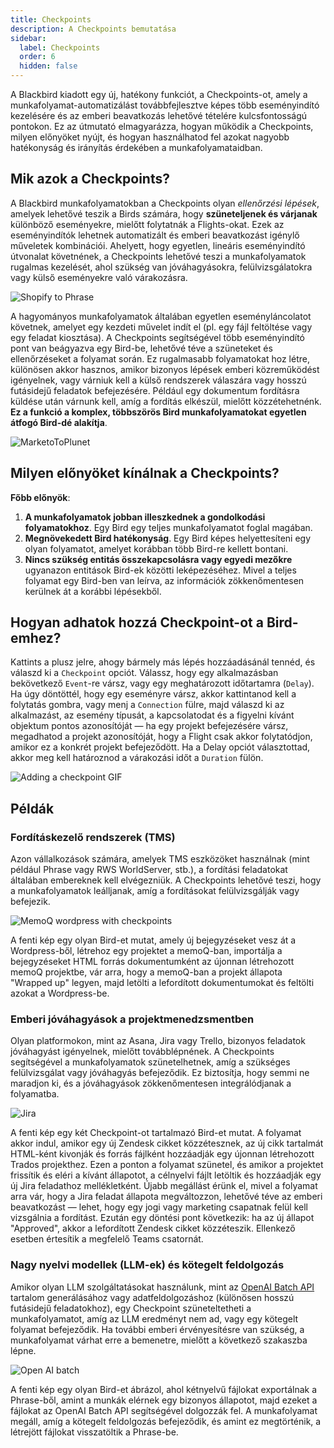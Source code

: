 ```yaml
---
title: Checkpoints
description: A Checkpoints bemutatása
sidebar:
  label: Checkpoints
  order: 6
  hidden: false
---
```


A Blackbird kiadott egy új, hatékony funkciót, a Checkpoints-ot, amely a munkafolyamat-automatizálást továbbfejlesztve képes több eseményindító kezelésére és az emberi beavatkozás lehetővé tételére kulcsfontosságú pontokon. Ez az útmutató elmagyarázza, hogyan működik a Checkpoints, milyen előnyöket nyújt, és hogyan használhatod fel azokat nagyobb hatékonyság és irányítás érdekében a munkafolyamataidban.

## Mik azok a Checkpoints?

A Blackbird munkafolyamatokban a Checkpoints olyan _ellenőrzési lépések_, amelyek lehetővé teszik a Birds számára, hogy **szüneteljenek és várjanak** különböző eseményekre, mielőtt folytatnák a Flights-okat. Ezek az eseményindítók lehetnek automatizált és emberi beavatkozást igénylő műveletek kombinációi. Ahelyett, hogy egyetlen, lineáris eseményindító útvonalat követnének, a Checkpoints lehetővé teszi a munkafolyamatok rugalmas kezelését, ahol szükség van jóváhagyásokra, felülvizsgálatokra vagy külső eseményekre való várakozásra.

![Shopify to Phrase](../../../../assets/guides/checkpoints/ShopifyToPhrase.png)

A hagyományos munkafolyamatok általában egyetlen eseményláncolatot követnek, amelyet egy kezdeti művelet indít el (pl. egy fájl feltöltése vagy egy feladat kiosztása). A Checkpoints segítségével több eseményindító pont van beágyazva egy Bird-be, lehetővé téve a szüneteket és ellenőrzéseket a folyamat során. Ez rugalmasabb folyamatokat hoz létre, különösen akkor hasznos, amikor bizonyos lépések emberi közreműködést igényelnek, vagy várniuk kell a külső rendszerek válaszára vagy hosszú futásidejű feladatok befejezésére. Például egy dokumentum fordításra küldése után várnunk kell, amíg a fordítás elkészül, mielőtt közzétehetnénk. **Ez a funkció a komplex, többszörös Bird munkafolyamatokat egyetlen átfogó Bird-dé alakítja**.

![MarketoToPlunet](../../../../assets/guides/checkpoints/MarketoToPlunet.png)

## Milyen előnyöket kínálnak a Checkpoints?

**Főbb előnyök**:

1. **A munkafolyamatok jobban illeszkednek a gondolkodási folyamatokhoz**. Egy Bird egy teljes munkafolyamatot foglal magában.
2. **Megnövekedett Bird hatékonyság**. Egy Bird képes helyettesíteni egy olyan folyamatot, amelyet korábban több Bird-re kellett bontani.
3. **Nincs szükség entitás összekapcsolásra vagy egyedi mezőkre** ugyanazon entitások Bird-ek közötti leképezéséhez. Mivel a teljes folyamat egy Bird-ben van leírva, az információk zökkenőmentesen kerülnek át a korábbi lépésekből.

## Hogyan adhatok hozzá Checkpoint-ot a Bird-emhez?

Kattints a plusz jelre, ahogy bármely más lépés hozzáadásánál tennéd, és válaszd ki a `Checkpoint` opciót. Válassz, hogy egy alkalmazásban bekövetkező `Event`-re vársz, vagy egy meghatározott időtartamra (`Delay`). Ha úgy döntöttél, hogy egy eseményre vársz, akkor kattintanod kell a folytatás gombra, vagy menj a `Connection` fülre, majd válaszd ki az alkalmazást, az esemény típusát, a kapcsolatodat és a figyelni kívánt objektum pontos azonosítóját — ha egy projekt befejezésére vársz, megadhatod a projekt azonosítóját, hogy a Flight csak akkor folytatódjon, amikor ez a konkrét projekt befejeződött. Ha a Delay opciót választottad, akkor meg kell határoznod a várakozási időt a `Duration` fülön.

![Adding a checkpoint GIF](../../../../assets/guides/checkpoints/AddingCheckpoint.gif)

## Példák

### Fordításkezelő rendszerek (TMS)
Azon vállalkozások számára, amelyek TMS eszközöket használnak (mint például Phrase vagy RWS WorldServer, stb.), a fordítási feladatokat általában embereknek kell elvégezniük. A Checkpoints lehetővé teszi, hogy a munkafolyamatok leálljanak, amíg a fordításokat felülvizsgálják vagy befejezik.

![MemoQ wordpress with checkpoints](../../../../assets/guides/checkpoints/wordpress_memoq.png)

A fenti kép egy olyan Bird-et mutat, amely új bejegyzéseket vesz át a Wordpress-ből, létrehoz egy projektet a memoQ-ban, importálja a bejegyzéseket HTML forrás dokumentumként az újonnan létrehozott memoQ projektbe, vár arra, hogy a memoQ-ban a projekt állapota "Wrapped up" legyen, majd letölti a lefordított dokumentumokat és feltölti azokat a Wordpress-be.

### Emberi jóváhagyások a projektmenedzsmentben
Olyan platformokon, mint az Asana, Jira vagy Trello, bizonyos feladatok jóváhagyást igényelnek, mielőtt továbblépnének. A Checkpoints segítségével a munkafolyamatok szünetelhetnek, amíg a szükséges felülvizsgálat vagy jóváhagyás befejeződik. Ez biztosítja, hogy semmi ne maradjon ki, és a jóváhagyások zökkenőmentesen integrálódjanak a folyamatba.

![Jira](../../../../assets/guides/checkpoints/Jira.png)

A fenti kép egy két Checkpoint-ot tartalmazó Bird-et mutat. A folyamat akkor indul, amikor egy új Zendesk cikket közzétesznek, az új cikk tartalmát HTML-ként kivonják és forrás fájlként hozzáadják egy újonnan létrehozott Trados projekthez. Ezen a ponton a folyamat szünetel, és amikor a projektet frissítik és eléri a kívánt állapotot, a célnyelvi fájlt letöltik és hozzáadják egy új Jira feladathoz mellékletként. Újabb megállást érünk el, mivel a folyamat arra vár, hogy a Jira feladat állapota megváltozzon, lehetővé téve az emberi beavatkozást — lehet, hogy egy jogi vagy marketing csapatnak felül kell vizsgálnia a fordítást. Ezután egy döntési pont következik: ha az új állapot "Approved", akkor a lefordított Zendesk cikket közzéteszik. Ellenkező esetben értesítik a megfelelő Teams csatornát.

### Nagy nyelvi modellek (LLM-ek) és kötegelt feldolgozás
Amikor olyan LLM szolgáltatásokat használunk, mint az [OpenAI Batch API](https://docs.blackbird.io/apps/openai/#batch-processing) tartalom generálásához vagy adatfeldolgozáshoz (különösen hosszú futásidejű feladatokhoz), egy Checkpoint szüneteltetheti a munkafolyamatot, amíg az LLM eredményt nem ad, vagy egy kötegelt folyamat befejeződik. Ha további emberi érvényesítésre van szükség, a munkafolyamat várhat erre a bemenetre, mielőtt a következő szakaszba lépne.

![Open AI batch](../../../../assets/guides/checkpoints/OpenAICheckpoint.png)

A fenti kép egy olyan Bird-et ábrázol, ahol kétnyelvű fájlokat exportálnak a Phrase-ből, amint a munkák elérnek egy bizonyos állapotot, majd ezeket a fájlokat az OpenAI Batch API segítségével dolgozzák fel. A munkafolyamat megáll, amíg a kötegelt feldolgozás befejeződik, és amint ez megtörténik, a létrejött fájlokat visszatöltik a Phrase-be.